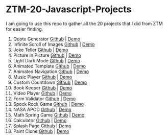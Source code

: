 # ZTM-20-Javascript-Projects

I am going to use this repo to gather all the 20 projects that I did from ZTM for easier finding.

1. Quote Generator [Github](https://github.com/bolattt/quote-generator) | [Demo](https://bolattt.github.io/quote-generator/)
2. Infinite Scroll of Images [Github](https://github.com/bolattt/infinite-scroll) | [Demo](https://bolattt.github.io/infinite-scroll/)
3. Joke Teller [Github](https://github.com/bolattt/joke-teller)  | [Demo](https://bolattt.github.io/joke-teller/)
4. Picture in Picture [Github](https://github.com/bolattt/picture-in-picture) | [Demo](https://bolattt.github.io/picture-in-picture/)
5. Light Dark Mode [Github](https://github.com/bolattt/light-dark-mode) | [Demo](https://bolattt.github.io/light-dark-mode)
6. Animated Template [Github](https://github.com/bolattt/animated-template) | [Demo](https://bolattt.github.io/animated-template)
7. Animated Navigation [Github](https://github.com/bolattt/animated-navigation) | [Demo](https://bolattt.github.io/animated-navigation)
8. Music Player [Github](https://github.com/bolattt/music-player) | [Demo](https://bolattt.github.io/music-player)
9. Custom Countdown [Github](https://github.com/bolattt/custom-countdown)   | [Demo](https://bolattt.github.io/custom-countdown/)
10. Book Keeper [Github](https://github.com/bolattt/book-keeper) | [Demo](https://bolattt.github.io/book-keeper/)
11. Video Player [Github](https://github.com/bolattt/video-player) | [Demo](https://bolattt.github.io/video-player/)
12. Form Validator [Github](https://github.com/bolattt/form-validator) | [Demo](https://bolattt.github.io/form-validator/)
13. Spock Rock Game [Github](https://github.com/bolattt/spock-rock-game) | [Demo](https://bolattt.github.io/spock-rock-game/)
14. NASA APOD [Github](https://github.com/bolattt/NASA-APOD) | [Demo](https://bolattt.github.io/NASA-APOD/)
15. Math Spring Game [Github](https://github.com/bolattt/math-sprint-game) | [Demo](https://bolattt.github.io/math-sprint-game)
16. Calculator [Github](https://github.com/bolattt/js-calculator) | [Demo](https://bolattt.github.io/js-calculator)
17. Splash Page [Github](https://github.com/bolattt/splash-page) | [Demo](https://bolattt.github.io/splash-page)
18. Paint Clone [Github](https://github.com/bolattt/paint-clone) | [Demo](https://bolattt.github.io/paint-clone)

